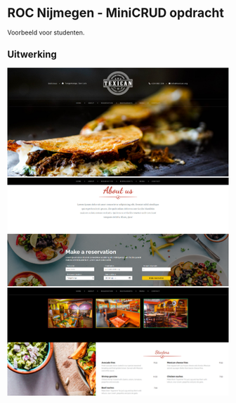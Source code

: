 # ROC Nijmegen - MiniCRUD opdracht

Voorbeeld voor studenten.

## Uitwerking

![Landing](/readme_screenshots/1.PNG)
![About](/readme_screenshots/2.PNG)
![Menu](/readme_screenshots/3.PNG)
